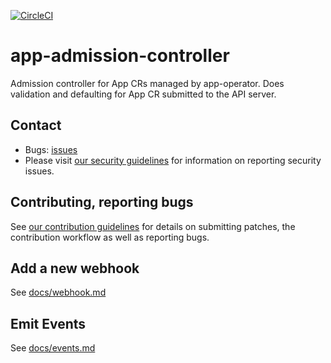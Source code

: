 [![CircleCI](https://dl.circleci.com/status-badge/img/gh/giantswarm/app-admission-controller/tree/master.svg?style=svg)](https://dl.circleci.com/status-badge/redirect/gh/giantswarm/app-admission-controller/tree/master)

# app-admission-controller

Admission controller for App CRs managed by app-operator. Does validation and defaulting for App CR submitted to
the API server.

## Contact

- Bugs: [issues](https://github.com/giantswarm/app-admission-controller/issues)
- Please visit [our security guidelines](https://www.giantswarm.io/responsible-disclosure) for information on reporting security issues.

## Contributing, reporting bugs

See [our contribution guidelines](CONTRIBUTING.md) for details on submitting patches, the
contribution workflow as well as reporting bugs.

## Add a new webhook

See [docs/webhook.md](docs/webhook.md)

## Emit Events

See [docs/events.md](docs/events.md)
